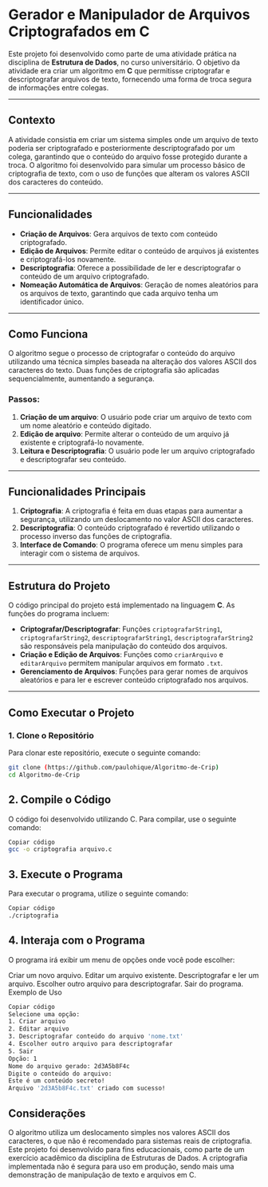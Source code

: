 # Gerador e Manipulador de Arquivos Criptografados em C

Este projeto foi desenvolvido como parte de uma atividade prática na disciplina de **Estrutura de Dados**, no curso universitário. O objetivo da atividade era criar um algoritmo em **C** que permitisse criptografar e descriptografar arquivos de texto, fornecendo uma forma de troca segura de informações entre colegas.

---

## Contexto

A atividade consistia em criar um sistema simples onde um arquivo de texto poderia ser criptografado e posteriormente descriptografado por um colega, garantindo que o conteúdo do arquivo fosse protegido durante a troca. O algoritmo foi desenvolvido para simular um processo básico de criptografia de texto, com o uso de funções que alteram os valores ASCII dos caracteres do conteúdo.

---

## Funcionalidades

- **Criação de Arquivos**: Gera arquivos de texto com conteúdo criptografado.
- **Edição de Arquivos**: Permite editar o conteúdo de arquivos já existentes e criptografá-los novamente.
- **Descriptografia**: Oferece a possibilidade de ler e descriptografar o conteúdo de um arquivo criptografado.
- **Nomeação Automática de Arquivos**: Geração de nomes aleatórios para os arquivos de texto, garantindo que cada arquivo tenha um identificador único.

---

## Como Funciona

O algoritmo segue o processo de criptografar o conteúdo do arquivo utilizando uma técnica simples baseada na alteração dos valores ASCII dos caracteres do texto. Duas funções de criptografia são aplicadas sequencialmente, aumentando a segurança.

### Passos:

1. **Criação de um arquivo**: O usuário pode criar um arquivo de texto com um nome aleatório e conteúdo digitado.
2. **Edição de arquivo**: Permite alterar o conteúdo de um arquivo já existente e criptografá-lo novamente.
3. **Leitura e Descriptografia**: O usuário pode ler um arquivo criptografado e descriptografar seu conteúdo.

---

## Funcionalidades Principais

1. **Criptografia**: A criptografia é feita em duas etapas para aumentar a segurança, utilizando um deslocamento no valor ASCII dos caracteres.
2. **Descriptografia**: O conteúdo criptografado é revertido utilizando o processo inverso das funções de criptografia.
3. **Interface de Comando**: O programa oferece um menu simples para interagir com o sistema de arquivos.

---

## Estrutura do Projeto

O código principal do projeto está implementado na linguagem **C**. As funções do programa incluem:

- **Criptografar/Descriptografar**: Funções `criptografarString1`, `criptografarString2`, `descriptografarString1`, `descriptografarString2` são responsáveis pela manipulação do conteúdo dos arquivos.
- **Criação e Edição de Arquivos**: Funções como `criarArquivo` e `editarArquivo` permitem manipular arquivos em formato `.txt`.
- **Gerenciamento de Arquivos**: Funções para gerar nomes de arquivos aleatórios e para ler e escrever conteúdo criptografado nos arquivos.

---

## Como Executar o Projeto

### 1. Clone o Repositório

Para clonar este repositório, execute o seguinte comando:

```bash
git clone (https://github.com/paulohique/Algoritmo-de-Crip)
cd Algoritmo-de-Crip
```
## 2. Compile o Código
O código foi desenvolvido utilizando C. Para compilar, use o seguinte comando:

```bash
Copiar código
gcc -o criptografia arquivo.c
```
## 3. Execute o Programa
Para executar o programa, utilize o seguinte comando:
```bash
Copiar código
./criptografia
```
## 4. Interaja com o Programa
O programa irá exibir um menu de opções onde você pode escolher:

Criar um novo arquivo.
Editar um arquivo existente.
Descriptografar e ler um arquivo.
Escolher outro arquivo para descriptografar.
Sair do programa.
Exemplo de Uso
```bash
Copiar código
Selecione uma opção:
1. Criar arquivo
2. Editar arquivo
3. Descriptografar conteúdo do arquivo 'nome.txt'
4. Escolher outro arquivo para descriptografar
5. Sair
Opção: 1
Nome do arquivo gerado: 2d3A5b8F4c
Digite o conteúdo do arquivo:
Este é um conteúdo secreto!
Arquivo '2d3A5b8F4c.txt' criado com sucesso!
```
## Considerações
O algoritmo utiliza um deslocamento simples nos valores ASCII dos caracteres, o que não é recomendado para sistemas reais de criptografia.
Este projeto foi desenvolvido para fins educacionais, como parte de um exercício acadêmico da disciplina de Estruturas de Dados.
A criptografia implementada não é segura para uso em produção, sendo mais uma demonstração de manipulação de texto e arquivos em C.
